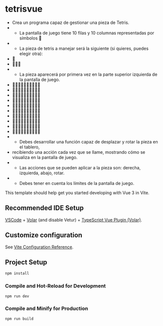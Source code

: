 # tetrisvue

 * Crea un programa capaz de gestionar una pieza de Tetris.
 * - La pantalla de juego tiene 10 filas y 10 columnas representadas por símbolos 🔲
 * - La pieza de tetris a manejar será la siguiente (si quieres, puedes elegir otra):
 *   🔳
 *   🔳🔳🔳
 * - La pieza aparecerá por primera vez en la parte superior izquierda de la pantalla de juego.
 *   🔳🔲🔲🔲🔲🔲🔲🔲🔲🔲
 *   🔳🔳🔳🔲🔲🔲🔲🔲🔲🔲
 *   🔲🔲🔲🔲🔲🔲🔲🔲🔲🔲
 *   🔲🔲🔲🔲🔲🔲🔲🔲🔲🔲
 *   🔲🔲🔲🔲🔲🔲🔲🔲🔲🔲
 *   🔲🔲🔲🔲🔲🔲🔲🔲🔲🔲
 *   🔲🔲🔲🔲🔲🔲🔲🔲🔲🔲
 *   🔲🔲🔲🔲🔲🔲🔲🔲🔲🔲
 *   🔲🔲🔲🔲🔲🔲🔲🔲🔲🔲
 *   🔲🔲🔲🔲🔲🔲🔲🔲🔲🔲
 * - Debes desarrollar una función capaz de desplazar y rotar la pieza en el tablero,
 *   recibiendo una acción cada vez que se llame, mostrando cómo se visualiza en la pantalla  de juego.
 * - Las acciones que se pueden aplicar a la pieza son: derecha, izquierda, abajo, rotar.
 * - Debes tener en cuenta los límites de la pantalla de juego.

This template should help get you started developing with Vue 3 in Vite.

## Recommended IDE Setup

[VSCode](https://code.visualstudio.com/) + [Volar](https://marketplace.visualstudio.com/items?itemName=Vue.volar) (and disable Vetur) + [TypeScript Vue Plugin (Volar)](https://marketplace.visualstudio.com/items?itemName=Vue.vscode-typescript-vue-plugin).

## Customize configuration

See [Vite Configuration Reference](https://vitejs.dev/config/).

## Project Setup

```sh
npm install
```

### Compile and Hot-Reload for Development

```sh
npm run dev
```

### Compile and Minify for Production

```sh
npm run build
```

